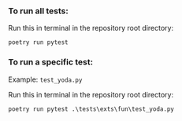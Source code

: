 ### To run all tests:

Run this in terminal in the repository root directory:
```
poetry run pytest
```


### To run a specific test:
Example: `test_yoda.py`

Run this in terminal in the repository root directory:
```
poetry run pytest .\tests\exts\fun\test_yoda.py
```
